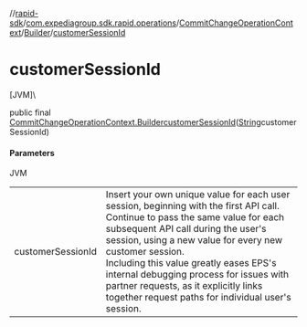 //[rapid-sdk](../../../../index.md)/[com.expediagroup.sdk.rapid.operations](../../index.md)/[CommitChangeOperationContext](../index.md)/[Builder](index.md)/[customerSessionId](customer-session-id.md)

# customerSessionId

[JVM]\

public final [CommitChangeOperationContext.Builder](index.md)[customerSessionId](customer-session-id.md)([String](https://docs.oracle.com/javase/8/docs/api/java/lang/String.html)customerSessionId)

#### Parameters

JVM

| | |
|---|---|
| customerSessionId | Insert your own unique value for each user session, beginning with the first API call. Continue to pass the same value for each subsequent API call during the user's session, using a new value for every new customer session.<br> Including this value greatly eases EPS's internal debugging process for issues with partner requests, as it explicitly links together request paths for individual user's session. |
